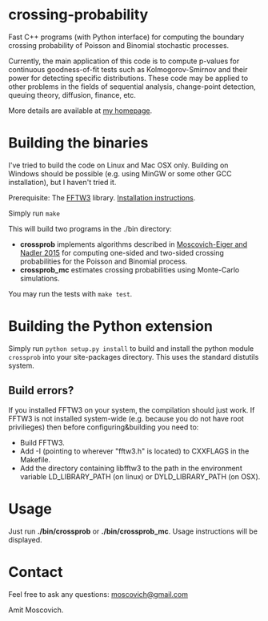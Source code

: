 crossing-probability
====================

Fast C++ programs (with Python interface) for computing the boundary crossing probability of Poisson and Binomial stochastic processes.

Currently, the main application of this code is to compute p-values for continuous goodness-of-fit tests such as Kolmogorov-Smirnov and their power for detecting specific distributions. These code may be applied to other problems in the fields of sequential analysis, change-point detection, queuing theory, diffusion, finance, etc.  

More details are available at [my homepage](http://www.wisdom.weizmann.ac.il/~amitmo).

# Building the binaries

I've tried to build the code on Linux and Mac OSX only. Building on Windows should be possible (e.g. using MinGW or some other GCC installation), but I haven't tried it.

Prerequisite: The [FFTW3](http://www.fftw.org/) library. [Installation instructions](http://www.fftw.org/download.html).

Simply run
```make```

 This will build two programs in the ./bin directory:
 * **crossprob** implements algorithms described in [Moscovich-Eiger and Nadler 2015](http://arxiv.org/abs/1503.04363) for computing one-sided and two-sided crossing probabilities for the Poisson and Binomial process.
 * **crossprob_mc** estimates crossing probabilities using Monte-Carlo simulations.
 
You may run the tests with ```make test```.

# Building the Python extension

Simply run ```python setup.py install``` to build and install the python module ```crossprob``` into your site-packages directory. This uses the standard distutils system.

## Build errors?

If you installed FFTW3 on your system, the compilation should just work. If FFTW3 is not installed system-wide (e.g. because you do not have root privilieges) then before configuring&building you need to:
* Build FFTW3.
* Add -I<FFTW include dir location> (pointing to wherever "fftw3.h" is located) to CXXFLAGS in the Makefile.
* Add the directory containing libfftw3 to the path in the environment variable LD_LIBRARY_PATH (on linux) or DYLD_LIBRARY_PATH (on OSX).


# Usage

Just run **./bin/crossprob** or **./bin/crossprob_mc**. Usage instructions will be displayed.


# Contact

Feel free to ask any questions: moscovich@gmail.com

Amit Moscovich.
